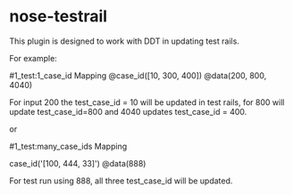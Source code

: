 # nose-testrail

This plugin is designed to work with DDT in updating test rails.

For example:

#1_test:1_case_id Mapping
@case_id([10, 300, 400])
@data(200, 800, 4040)

For input 200 the test_case_id = 10 will be updated in test rails, for 800 will update test_case_id=800 and 4040 updates test_case_id = 400.


or

#1_test:many_case_ids Mapping

case_id('[100, 444, 33]')
@data(888)

For test run using 888, all three test_case_id will be updated.
